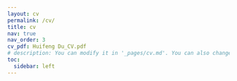 ```yaml
---
layout: cv
permalink: /cv/
title: cv
nav: true
nav_order: 3
cv_pdf: Huifeng Du_CV.pdf
# description: You can modify it in '_pages/cv.md'. You can also change or remove the top pdf download button.
toc:
  sidebar: left
---
```

